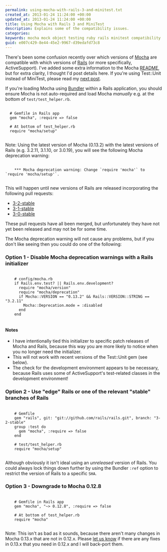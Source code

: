 ```yaml
--- 
permalink: using-mocha-with-rails-3-and-minitest.txt
created_at: 2013-01-24 11:24:00 +00:00
updated_at: 2013-01-24 11:24:00 +00:00
title: Using Mocha with Rails 3 and MiniTest
description: Explains some of the compatibility issues.
categories:
keywords: mocha mock object testing ruby rails minitest compatibility
guid: e007c429-8e44-45e2-9967-d39edafd73c8
---
```


There's been some confusion recently over which versions of [Mocha](https://github.com/freerange/mocha) are compatible with which versions of [Rails](http://rubyonrails.org/) (or more specifically, ActiveSupport). I've added some extra information to the Mocha [README](https://mocha.jamesmead.org/#Rails), but for extra clarity, I thought I'd post details here.  If you're using Test::Unit instead of MiniTest, please read my [next post](/blog/2013-01-24-using-mocha-with-rails-3-and-testunit).

If you're loading Mocha using [Bundler](http://gembundler.com/) within a Rails application, you should ensure Mocha is not auto-required and load Mocha *manually* e.g. at the bottom of `test/test_helper.rb`.

<pre>
  <code class="prettyprint">
  # Gemfile in Rails app
  gem "mocha", :require => false

  # At bottom of test_helper.rb
  require "mocha/setup"
  </code>
</pre>

Note: Using the latest version of Mocha (0.13.2) with the latest versions of Rails (e.g. 3.2.11, 3.1.10, or 3.0.19), you will see the following Mocha deprecation warning:

<pre>
  <code>
    *** Mocha deprecation warning: Change `require 'mocha'` to `require 'mocha/setup'`.
  </code>
</pre>

This will happen until new versions of Rails are released incorporating the following pull requests:

  * [3-2-stable](https://github.com/rails/rails/pull/8200)
  * [3-1-stable](https://github.com/rails/rails/pull/8871)
  * [3-0-stable](https://github.com/rails/rails/pull/8872)

These pull requests have all been merged, but unfortunately they have not yet been released and may not be for some time.

The Mocha deprecation warning will not cause any problems, but if you don't like seeing then you could do one of the following:

### Option 1 - Disable Mocha deprecation warnings with a Rails initializer

<pre>
  <code class="prettyprint">
    # config/mocha.rb
    if Rails.env.test? || Rails.env.development?
      require "mocha/version"
      require "mocha/deprecation"
      if Mocha::VERSION == "0.13.2" && Rails::VERSION::STRING == "3.2.11"
        Mocha::Deprecation.mode = :disabled
      end
    end
  </code>
</pre>

#### Notes

* I have intentionally tied this initializer to specific patch releases of Mocha and Rails, because this way you are more likely to notice when you no longer need the initializer.
* This will not work with recent versions of the Test::Unit gem (see below).
* The check for the development environment appears to be necessary, because Rails uses some of ActiveSupport's test-related classes in the development environment!

### Option 2 - Use "edge" Rails or one of the relevant "stable" branches of Rails

<pre>
  <code class="prettyprint">
    # Gemfile
    gem "rails", git: "git://github.com/rails/rails.git", branch: "3-2-stable"
    group :test do
      gem "mocha", :require => false
    end

    # test/test_helper.rb
    require "mocha/setup"
  </code>
</pre>

Although obviously it isn't ideal using an _unreleased_ version of Rails. You could always lock things down further by using the Bundler `:ref` option to restrict the version of Rails to a specific `SHA`.

### Option 3 - Downgrade to Mocha 0.12.8

<pre>
  <code class="prettyprint">
    # Gemfile in Rails app
    gem "mocha", "~> 0.12.8", :require => false

    # At bottom of test_helper.rb
    require "mocha"
  </code>
</pre>

Note: This isn't as bad as it sounds, because there aren't many changes in Mocha 0.13.x that are not in 0.12.x. Please [let us know](https://github.com/freerange/mocha/issues) if there are any fixes in 0.13.x that you need in 0.12.x and I will back-port them.
